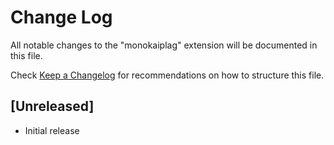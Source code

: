 # Change Log
All notable changes to the "monokaiplag" extension will be documented in this file.

Check [Keep a Changelog](http://keepachangelog.com/) for recommendations on how to structure this file.

## [Unreleased]
- Initial release
